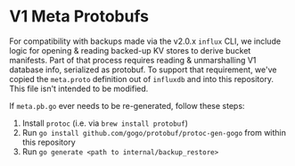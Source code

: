 # V1 Meta Protobufs

For compatibility with backups made via the v2.0.x `influx` CLI, we include logic
for opening & reading backed-up KV stores to derive bucket manifests. Part of that
process requires reading & unmarshalling V1 database info, serialized as protobuf.
To support that requirement, we've copied the `meta.proto` definition out of `influxdb`
and into this repository. This file isn't intended to be modified.

If `meta.pb.go` ever needs to be re-generated, follow these steps:
1. Install `protoc` (i.e. via `brew install protobuf`)
2. Run `go install github.com/gogo/protobuf/protoc-gen-gogo` from within this repository
3. Run `go generate <path to internal/backup_restore>`
